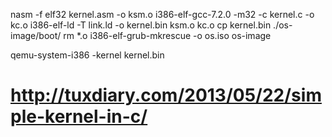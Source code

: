 nasm -f elf32 kernel.asm -o ksm.o
i386-elf-gcc-7.2.0 -m32 -c kernel.c -o kc.o
i386-elf-ld -T link.ld -o kernel.bin ksm.o kc.o
cp kernel.bin ./os-image/boot/
rm *.o
i386-elf-grub-mkrescue -o os.iso os-image

qemu-system-i386 -kernel kernel.bin


# http://tuxdiary.com/2013/05/22/simple-kernel-in-c/